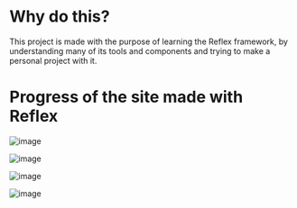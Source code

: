 # Why do this?
This project is made with the purpose of learning the Reflex framework, by understanding many of its tools and components and trying to make a personal project with it.


# Progress of the site made with Reflex
![image](https://github.com/EmilianoAnaya/DDTech_Reflex_Python/assets/150195114/7c895165-f10f-481d-a015-c1fa931337ab)

![image](https://github.com/EmilianoAnaya/DDTech_Reflex_Python/assets/150195114/26ed19e2-ff0d-4610-a7bb-554ce9c3f9f8)

![image](https://github.com/EmilianoAnaya/DDTech_Reflex_Python/assets/150195114/c6ea623d-e763-49c1-9cb2-98dc4e56897a)

![image](https://github.com/EmilianoAnaya/DDTech_Reflex_Python/assets/150195114/c84379b3-a8c1-4c62-a4e0-579d969189cf)
